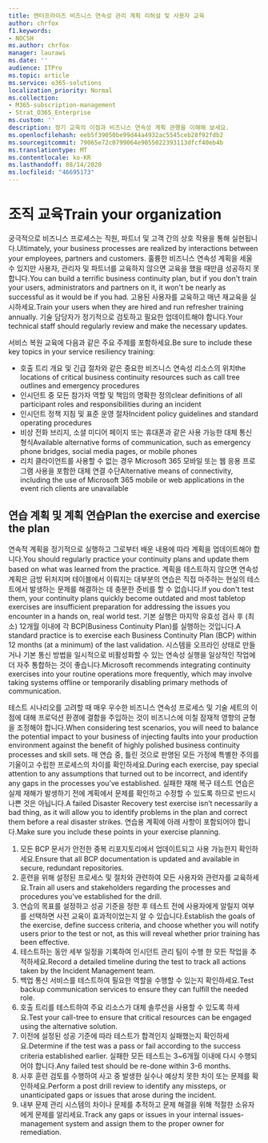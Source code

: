 ```yaml
---
title: 엔터프라이즈 비즈니스 연속성 관리 계획 리허설 및 사용자 교육
author: chrfox
f1.keywords:
- NOCSH
ms.author: chrfox
manager: laurawi
ms.date: ''
audience: ITPro
ms.topic: article
ms.service: o365-solutions
localization_priority: Normal
ms.collection:
- M365-subscription-management
- Strat_O365_Enterprise
ms.custom: ''
description: 정기 교육의 이점과 비즈니스 연속성 계획 관행을 이해해 보세요.
ms.openlocfilehash: eeb5f39050be99d44a4932ac5545ceb28f92fdb2
ms.sourcegitcommit: 79065e72c0799064e9055022393113dfcf40eb4b
ms.translationtype: MT
ms.contentlocale: ko-KR
ms.lasthandoff: 08/14/2020
ms.locfileid: "46695173"
---
```

# <a name="train-your-organization"></a><span data-ttu-id="7523c-103">조직 교육</span><span class="sxs-lookup"><span data-stu-id="7523c-103">Train your organization</span></span>

<span data-ttu-id="7523c-104">궁극적으로 비즈니스 프로세스는 직원, 파트너 및 고객 간의 상호 작용을 통해 실현됩니다.</span><span class="sxs-lookup"><span data-stu-id="7523c-104">Ultimately, your business processes are realized by interactions between your employees, partners and customers.</span></span> <span data-ttu-id="7523c-105">훌륭한 비즈니스 연속성 계획을 세울 수 있지만 사용자, 관리자 및 파트너를 교육하지 않으면 교육을 했을 때만큼 성공하지 못합니다.</span><span class="sxs-lookup"><span data-stu-id="7523c-105">You can build a terrific business continuity plan, but if you don't train your users, administrators and partners on it, it won't be nearly as successful as it would be if you had.</span></span> <span data-ttu-id="7523c-106">고용된 사용자를 교육하고 매년 재교육을 실시하세요.</span><span class="sxs-lookup"><span data-stu-id="7523c-106">Train your users when they are hired and run refresher training annually.</span></span>
<span data-ttu-id="7523c-107">기술 담당자가 정기적으로 검토하고 필요한 업데이트해야 합니다.</span><span class="sxs-lookup"><span data-stu-id="7523c-107">Your technical staff should regularly review and make the necessary updates.</span></span>

<span data-ttu-id="7523c-108">서비스 복원 교육에 다음과 같은 주요 주제를 포함하세요.</span><span class="sxs-lookup"><span data-stu-id="7523c-108">Be sure to include these key topics in your service resiliency training:</span></span>

- <span data-ttu-id="7523c-109">호출 트리 개요 및 긴급 절차와 같은 중요한 비즈니스 연속성 리소스의 위치</span><span class="sxs-lookup"><span data-stu-id="7523c-109">the locations of critical business continuity resources such as call tree outlines and emergency procedures</span></span>
- <span data-ttu-id="7523c-110">인시던트 중 모든 참가자 역할 및 책임의 명확한 정의</span><span class="sxs-lookup"><span data-stu-id="7523c-110">clear definitions of all participant roles and responsibilities during an incident</span></span>
- <span data-ttu-id="7523c-111">인시던트 정책 지침 및 표준 운영 절차</span><span class="sxs-lookup"><span data-stu-id="7523c-111">Incident policy guidelines and standard operating procedures</span></span>
- <span data-ttu-id="7523c-112">비상 전화 브리지, 소셜 미디어 페이지 또는 휴대폰과 같은 사용 가능한 대체 통신 형식</span><span class="sxs-lookup"><span data-stu-id="7523c-112">Available alternative forms of communication, such as emergency phone bridges, social media pages, or mobile phones</span></span>
- <span data-ttu-id="7523c-113">리치 클라이언트를 사용할 수 없는 경우 Microsoft 365 모바일 또는 웹 응용 프로그램 사용을 포함한 대체 연결 수단</span><span class="sxs-lookup"><span data-stu-id="7523c-113">Alternative means of connectivity, including the use of Microsoft 365 mobile or web applications in the event rich clients are unavailable</span></span>

## <a name="plan-the-exercise-and-exercise-the-plan"></a><span data-ttu-id="7523c-114">연습 계획 및 계획 연습</span><span class="sxs-lookup"><span data-stu-id="7523c-114">Plan the exercise and exercise the plan</span></span>

<span data-ttu-id="7523c-115">연속적 계획을 정기적으로 실행하고 그로부터 배운 내용에 따라 계획을 업데이트해야 합니다.</span><span class="sxs-lookup"><span data-stu-id="7523c-115">You should regularly practice your continuity plans and update them based on what was learned from the practice.</span></span> <span data-ttu-id="7523c-116">계획을 테스트하지 않으면 연속성 계획은 금방 뒤처지며 테이블에서 이뤄지는 대부분의 연습은 직접 마주하는 현실의 테스트에서 발생하는 문제를 해결하는 데 충분한 준비를 할 수 없습니다.</span><span class="sxs-lookup"><span data-stu-id="7523c-116">If you don't test them, your continuity plans quickly become outdated and most tabletop exercises are insufficient preparation for addressing the issues you encounter in a hands on, real world test.</span></span> <span data-ttu-id="7523c-117">기본 실행은 마지막 유효성 검사 후 (최소) 12개월 이내에 각 BCP(Business Continuity Plan)를 실행하는 것입니다.</span><span class="sxs-lookup"><span data-stu-id="7523c-117">A standard practice is to exercise each Business Continuity Plan (BCP) within 12 months (at a minimum) of the last validation.</span></span> <span data-ttu-id="7523c-118">시스템을 오프라인 상태로 만들거나 기본 통신 방법을 일시적으로 비활성화할 수 있는 연속성 실행을 일상적인 작업에 더 자주 통합하는 것이 좋습니다.</span><span class="sxs-lookup"><span data-stu-id="7523c-118">Microsoft recommends integrating continuity exercises into your routine operations more frequently, which may involve taking systems offline or temporarily disabling primary methods of communication.</span></span>  

<span data-ttu-id="7523c-119">테스트 시나리오를 고려할 때 매우 우수한 비즈니스 연속성 프로세스 및 기술 세트의 이점에 대해 프로덕션 환경에 결함을 주입하는 것이 비즈니스에 미칠 잠재적 영향의 균형을 조정해야 합니다.</span><span class="sxs-lookup"><span data-stu-id="7523c-119">When considering test scenarios, you will need to balance the potential impact to your business of injecting faults into your production environment against the benefit of highly polished business continuity processes and skill sets.</span></span>
<span data-ttu-id="7523c-120">매 연습 중, 틀린 것으로 판명된 모든 가정에 특별한 주의를 기울이고 수립한 프로세스의 차이를 확인하세요.</span><span class="sxs-lookup"><span data-stu-id="7523c-120">During each exercise, pay special attention to any assumptions that turned out to be incorrect, and identify any gaps in the processes you’ve established.</span></span> <span data-ttu-id="7523c-121">실패한 재해 복구 테스트 연습은 실제 재해가 발생하기 전에 계획에서 문제를 확인하고 수정할 수 있도록 하므로 반드시 나쁜 것은 아닙니다.</span><span class="sxs-lookup"><span data-stu-id="7523c-121">A failed Disaster Recovery test exercise isn’t necessarily a bad thing, as it will allow you to identify problems in the plan and correct them before a real disaster strikes.</span></span> <span data-ttu-id="7523c-122">연습용 계획에 아래 사항이 포함되어야 합니다.</span><span class="sxs-lookup"><span data-stu-id="7523c-122">Make sure you include these points in your exercise planning.</span></span>

1. <span data-ttu-id="7523c-123">모든 BCP 문서가 안전한 중복 리포지토리에서 업데이트되고 사용 가능한지 확인하세요.</span><span class="sxs-lookup"><span data-stu-id="7523c-123">Ensure that all BCP documentation is updated and available in secure, redundant repositories.</span></span>
2. <span data-ttu-id="7523c-124">훈련을 위해 설정된 프로세스 및 절차와 관련하여 모든 사용자와 관련자를 교육하세요.</span><span class="sxs-lookup"><span data-stu-id="7523c-124">Train all users and stakeholders regarding the processes and procedures you’ve established for the drill.</span></span>
3. <span data-ttu-id="7523c-125">연습의 목표를 설정하고 성공 기준을 정한 후 테스트 전에 사용자에게 알릴지 여부를 선택하면 사전 교육이 효과적이었는지 알 수 있습니다.</span><span class="sxs-lookup"><span data-stu-id="7523c-125">Establish the goals of the exercise, define success criteria, and choose whether you will notify users prior to the test or not, as this will reveal whether prior training has been effective.</span></span>
4. <span data-ttu-id="7523c-126">테스트하는 동안 세부 일정을 기록하여 인시던트 관리 팀이 수행 한 모든 작업을 추적하세요.</span><span class="sxs-lookup"><span data-stu-id="7523c-126">Record a detailed timeline during the test to track all actions taken by the Incident Management team.</span></span>
5. <span data-ttu-id="7523c-127">백업 통신 서비스를 테스트하여 필요한 역할을 수행할 수 있는지 확인하세요.</span><span class="sxs-lookup"><span data-stu-id="7523c-127">Test backup communication services to ensure they can fulfill the needed role.</span></span>
6. <span data-ttu-id="7523c-128">호출 트리를 테스트하여 주요 리소스가 대체 솔루션을 사용할 수 있도록 하세요.</span><span class="sxs-lookup"><span data-stu-id="7523c-128">Test your call-tree to ensure that critical resources can be engaged using the alternative solution.</span></span>
7. <span data-ttu-id="7523c-129">이전에 설정된 성공 기준에 따라 테스트가 합격인지 실패했는지 확인하세요.</span><span class="sxs-lookup"><span data-stu-id="7523c-129">Determine if the test was a pass or fail according to the success criteria established earlier.</span></span> <span data-ttu-id="7523c-130">실패한 모든 테스트는 3~6개월 이내에 다시 수행되어야 합니다.</span><span class="sxs-lookup"><span data-stu-id="7523c-130">Any failed test should be re-done within 3-6 months.</span></span>
8. <span data-ttu-id="7523c-131">사후 훈련 검토를 수행하여 사고 중 발생한 실수나 예상치 못한 차이 또는 문제를 확인하세요.</span><span class="sxs-lookup"><span data-stu-id="7523c-131">Perform a post drill review to identify any missteps, or unanticipated gaps or issues that arose during the incident.</span></span>
9. <span data-ttu-id="7523c-132">내부 문제 관리 시스템의 차이나 문제를 추적하고 문제 해결을 위해 적절한 소유자에게 문제를 알리세요.</span><span class="sxs-lookup"><span data-stu-id="7523c-132">Track any gaps or issues in your internal issues-management system and assign them to the proper owner for remediation.</span></span>
